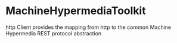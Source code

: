 # MachineHypermediaToolkit
http Client provides the mapping from http to the common Machine Hypermedia REST protocol abstraction